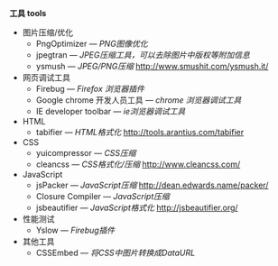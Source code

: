 ﻿**工具 tools**

 * 图片压缩/优化
    * PngOptimizer — *PNG图像优化*
    * jpegtran — *JPEG压缩工具，可以去除图片中版权等附加信息*
    * ysmush — *JPEG/PNG压缩* http://www.smushit.com/ysmush.it/
 * 网页调试工具
    * Firebug — *Firefox 浏览器插件*
    * Google chrome 开发人员工具 — *chrome 浏览器调试工具*
    * IE developer toolbar — *ie浏览器调试工具*
 * HTML
    * tabifier — *HTML格式化* http://tools.arantius.com/tabifier
 * CSS
    * yuicompressor — *CSS压缩*
    * cleancss — *CSS格式化/压缩* http://www.cleancss.com/
 * JavaScript
    * jsPacker — *JavaScript压缩* http://dean.edwards.name/packer/
    * Closure Compiler — *JavaScript压缩*
    * jsbeautifier — *JavaScript格式化* http://jsbeautifier.org/
 * 性能测试
    * Yslow — *Firebug插件*
 * 其他工具
    * CSSEmbed — *将CSS中图片转换成DataURL*